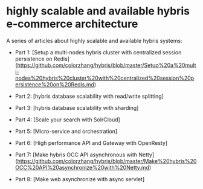 highly scalable and available hybris e-commerce architecture
====

A series of articles about highly scalable and available hybris systems:

* Part 1:
[Setup a multi-nodes hybris cluster with centralized session persistence on Redis] (https://github.com/colorzhang/hybris/blob/master/Setup%20a%20multi-nodes%20hybris%20cluster%20with%20centralized%20session%20persistence%20on%20Redis.md)

* Part 2:
[hybris database scalability with read/write splitting]

* Part 3:
[hybris database scalability with sharding]

* Part 4:
[Scale your search with SolrCloud]

* Part 5:
[Micro-service and orchestration]

* Part 6:
[High performance API and Gateway with OpenResty]

* Part 7:
[Make hybris OCC API asynchronous with Netty]
(https://github.com/colorzhang/hybris/blob/master/Make%20hybris%20OCC%20API%20asynchronize%20with%20Netty.md)

* Part 8:
[Make web asynchronize with async servlet]
